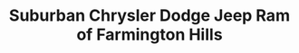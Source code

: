---
title: "Suburban Chrysler Dodge Jeep Ram of Farmington Hills"
url: /farmington-hills/suburban-chrysler-dodge-jeep-ram-of-farmington-hills/
shop: car
---